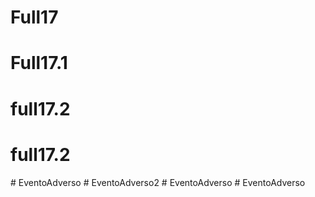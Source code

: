 # Full17
# Full17.1
# full17.2
# full17.2
#   E v e n t o A d v e r s o  
 # EventoAdverso2
#   E v e n t o A d v e r s o  
 #   E v e n t o A d v e r s o  
 
